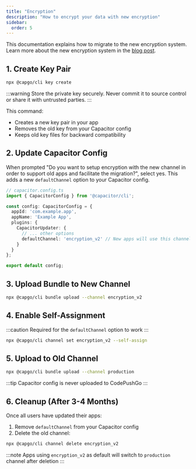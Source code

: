```yaml
---
title: "Encryption"
description: "How to encrypt your data with new encryption"
sidebar:
  order: 5
---
```


This documentation explains how to migrate to the new encryption system. Learn more about the new encryption system in the [blog post](/blog/introducing-end-to-end-security-to-capacitor-updater-with-code-signing).

## 1. Create Key Pair

```bash
npx @capgo/cli key create
```

:::warning
Store the private key securely. Never commit it to source control or share it with untrusted parties.
:::

This command:
- Creates a new key pair in your app
- Removes the old key from your Capacitor config
- Keeps old key files for backward compatibility

## 2. Update Capacitor Config

When prompted "Do you want to setup encryption with the new channel in order to support old apps and facilitate the migration?", select yes. This adds a new `defaultChannel` option to your Capacitor config.

```ts
// capacitor.config.ts
import { CapacitorConfig } from '@capacitor/cli';

const config: CapacitorConfig = {
  appId: 'com.example.app',
  appName: 'Example App',
  plugins: {
    CapacitorUpdater: {
      // ... other options
      defaultChannel: 'encryption_v2' // New apps will use this channel
    }
  }
};

export default config;
```

## 3. Upload Bundle to New Channel

```bash
npx @capgo/cli bundle upload --channel encryption_v2
```

## 4. Enable Self-Assignment

:::caution
Required for the `defaultChannel` option to work
:::

```bash
npx @capgo/cli channel set encryption_v2 --self-assign
```

## 5. Upload to Old Channel

```bash
npx @capgo/cli bundle upload --channel production
```

:::tip
Capacitor config is never uploaded to CodePushGo
:::

## 6. Cleanup (After 3-4 Months)

Once all users have updated their apps:

1. Remove `defaultChannel` from your Capacitor config
2. Delete the old channel:

```bash
npx @capgo/cli channel delete encryption_v2
```

:::note
Apps using `encryption_v2` as default will switch to `production` channel after deletion
:::

